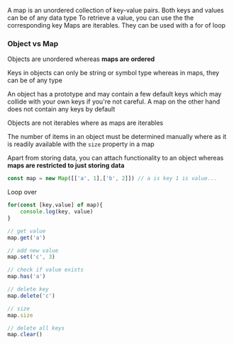 A map is an unordered collection of key-value pairs. Both keys and values can be of any data type
To retrieve a value, you can use the the corresponding key
Maps are iterables. They can be used with a for of loop

### Object vs Map

Objects are unordered whereas **maps are ordered**

Keys in objects can only be string or symbol type whereas in maps, they can be of any type

An object has a prototype and may contain a few default keys which may collide with your own keys if you're not careful. A map on the other hand does not contain any keys by default

Objects are not iterables where as maps are iterables

The number of items in an object must be determined manually where as it is readily available with the `size` property in a map

Apart from storing data, you can attach functionality to an object whereas **maps are restricted to just storing data**

```js
const map = new Map([['a', 1],['b', 2]]) // a is key 1 is value...
```

Loop over 

```js
for(const [key,value] of map){
    console.log(key, value)
}
```

```js
// get value
map.get('a')

// add new value
map.set('c', 3)

// check if value exists
map.has('a')

// delete key
map.delete('c')

// size
map.size

// delete all keys
map.clear()
```

